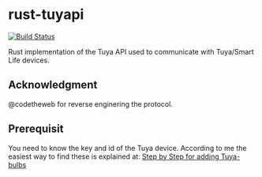 # rust-tuyapi
[![Build Status](https://github.com/EmilSodergren/rust-tuyapi/actions/workflows/mean_bean_ci.yml/badge.svg)](https://github.com/EmilSodergren/rust-tuyapi/actions/workflows/mean_bean_ci.yml)

Rust implementation of the Tuya API used to communicate with Tuya/Smart Life devices.

## Acknowledgment
@codetheweb for reverse enginering the protocol.

## Prerequisit
You need to know the key and id of the Tuya device. According to me the easiest way to find these is explained at: [Step by Step for adding Tuya-bulbs](https://community.openhab.org/t/step-by-step-guide-for-adding-tuya-bulbs-wi-fi-smart-led-smart-life-app-to-oh2-using-tuya-mqtt-js-by-agentk/59371)


